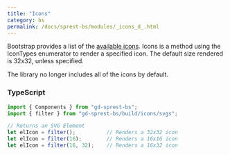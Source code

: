 ```yaml
---
title: "Icons"
category: bs
permalink: /docs/sprest-bs/modules/_icons_d_.html
---
```

Bootstrap provides a list of the [available icons](https://icons.getbootstrap.com/#icons). Icons is a method using the IconTypes enumerator to render a specified icon. The default size rendered is 32x32, unless specified.

The library no longer includes all of the icons by default.

### TypeScript

```ts
import { Components } from "gd-sprest-bs";
import { filter } from "gd-sprest-bs/build/icons/svgs";

// Returns an SVG Element
let elIcon = filter();          // Renders a 32x32 icon
let elIcon = filter(16);        // Renders a 16x16 icon
let elIcon = filter(16, 32);    // Renders a 16x32 icon
```